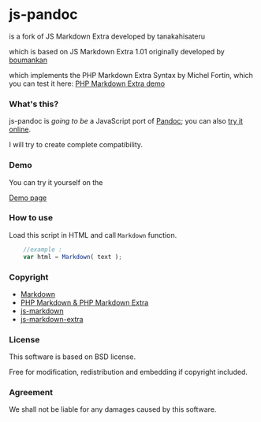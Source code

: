 # js-pandoc

is a fork of JS Markdown Extra
developed by tanakahisateru

which is based on JS Markdown Extra 1.01 
originally developed by [boumankan](http://bmky.net/product/js-markdown-extra/)

which implements the PHP Markdown Extra Syntax
by Michel Fortin, which you can test it here: [PHP Markdown Extra demo](http://www.michelf.com/projects/php-markdown/dingus/)

### What's this? ###

js-pandoc is *going to be* a JavaScript port of [Pandoc](http://johnmacfarlane.net/pandoc/README.html); you can also [try it online](http://johnmacfarlane.net/pandoc/try).

I will try to create complete compatibility.

### Demo ###

You can try it yourself on the

[Demo page](/demo.html)

### How to use ###

Load this script in HTML and call ```Markdown``` function.

```javascript
	//example :
	var html = Markdown( text );
```

### Copyright ###

* [Markdown](http://daringfireball.net/projects/markdown/)
* [PHP Markdown & PHP Markdown Extra](http://www.michelf.com/projects/php-markdown/)
* [js-markdown](http://rephrase.net/box/js-markdown/)
* [js-markdown-extra](http://tanakahisateru.github.com/js-markdown-extra/)

### License ###

This software is based on BSD license.

Free for modification, redistribution and embedding if copyright included.

### Agreement ###
We shall not be liable for any damages caused by this software.